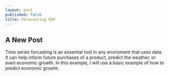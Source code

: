 ```yaml
---
layout: post
published: false
title: Forecasting GDP
---
```

## A New Post

Time series forcasting is an essential tool in any enviroment that uses data.  It can help inform future purchases of a product, predict the weather, or even economic growth.  In this example, I will use a basic example of how to predict economic growht. 

